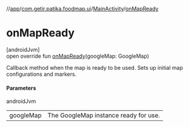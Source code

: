 //[app](../../../index.md)/[com.getir.patika.foodmap.ui](../index.md)/[MainActivity](index.md)/[onMapReady](on-map-ready.md)

# onMapReady

[androidJvm]\
open override fun [onMapReady](on-map-ready.md)(googleMap: GoogleMap)

Callback method when the map is ready to be used. Sets up initial map configurations and markers.

#### Parameters

androidJvm

| | |
|---|---|
| googleMap | The GoogleMap instance ready for use. |
